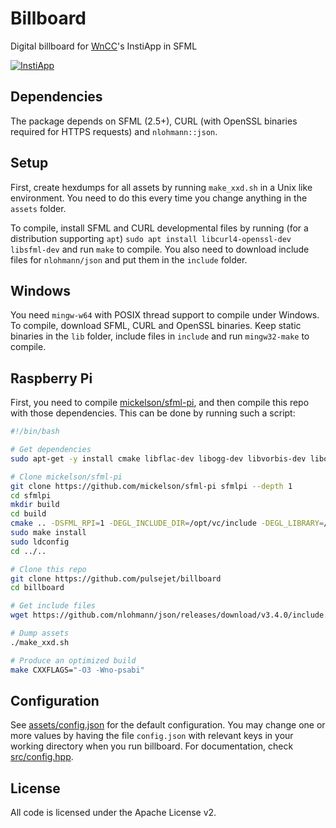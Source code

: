 # Billboard
Digital billboard for [WnCC](https://github.com/wncc)'s InstiApp in SFML

[![InstiApp](https://insti.app/instiapp-badge-gh.svg)](https://insti.app)

## Dependencies
The package depends on SFML (2.5+), CURL (with OpenSSL binaries required for HTTPS requests) and `nlohmann::json`.

## Setup
First, create hexdumps for all assets by running `make_xxd.sh` in a Unix like environment. You need to do this every time you change anything in the `assets` folder.

To compile, install SFML and CURL developmental files by running (for a distribution supporting `apt`) `sudo apt install libcurl4-openssl-dev libsfml-dev` and run `make` to compile. You also need to download include files for `nlohmann/json` and put them in the `include` folder.

## Windows
You need `mingw-w64` with POSIX thread support to compile under Windows. To compile, download SFML, CURL and OpenSSL binaries. Keep static binaries in the `lib` folder, include files in `include` and run `mingw32-make` to compile.

## Raspberry Pi
First, you need to compile [mickelson/sfml-pi](https://github.com/mickelson/sfml-pi), and then compile this repo with those dependencies. This can be done by running such a script:

```bash
#!/bin/bash

# Get dependencies
sudo apt-get -y install cmake libflac-dev libogg-dev libvorbis-dev libopenal-dev libjpeg8-dev libfreetype6-dev libudev-dev libraspberrypi-dev libcurl4-openssl-dev

# Clone mickelson/sfml-pi
git clone https://github.com/mickelson/sfml-pi sfmlpi --depth 1
cd sfmlpi
mkdir build
cd build
cmake .. -DSFML_RPI=1 -DEGL_INCLUDE_DIR=/opt/vc/include -DEGL_LIBRARY=/opt/vc/lib/libbrcmEGL.so -DGLES_INCLUDE_DIR=/opt/vc/include -DGLES_LIBRARY=/opt/vc/lib/libbrcmGLESv2.so
sudo make install
sudo ldconfig
cd ../..

# Clone this repo
git clone https://github.com/pulsejet/billboard
cd billboard

# Get include files
wget https://github.com/nlohmann/json/releases/download/v3.4.0/include.zip && unzip -o include.zip && rm include.zip

# Dump assets
./make_xxd.sh

# Produce an optimized build
make CXXFLAGS="-O3 -Wno-psabi"
```

## Configuration
See [assets/config.json](assets/config.json) for the default configuration. You may change one or more values by having the file `config.json` with relevant keys in your working directory when you run billboard. For documentation, check [src/config.hpp](src/config.hpp).

## License
All code is licensed under the Apache License v2.
